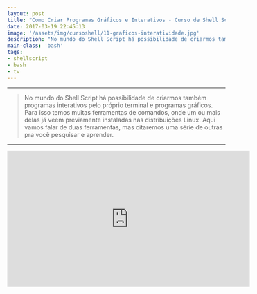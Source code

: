 ```yaml
---
layout: post
title: "Como Criar Programas Gráficos e Interativos - Curso de Shell Script"
date: 2017-03-19 22:45:13
image: '/assets/img/cursoshell/11-graficos-interatividade.jpg'
description: "No mundo do Shell Script há possibilidade de criarmos também programas interativos pelo próprio terminal e programas gráficos."
main-class: 'bash'
tags:
- shellscript
- bash
- tv
---
```


***

> No mundo do Shell Script há possibilidade de criarmos também programas interativos pelo próprio terminal e programas gráficos. Para isso temos muitas ferramentas de comandos, onde um ou mais delas já veem previamente instaladas nas distribuições Linux. Aqui vamos falar de duas ferramentas, mas citaremos uma série de outras pra você pesquisar e aprender.

***

<iframe width="560" height="315" src="https://www.youtube.com/embed/2gUIoUWHZMg" frameborder="0" allowfullscreen></iframe>
